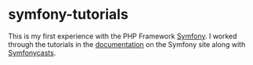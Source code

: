 # symfony-tutorials
This is my first experience with the PHP Framework [Symfony](https://symfony.com/). I worked through the tutorials in the [documentation](https://symfony.com/doc/current/index.html) on the Symfony site along with [Symfonycasts](https://symfonycasts.com/tracks/symfony).
